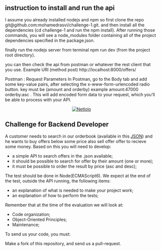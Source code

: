 <h2> instruction to install and run the  api</h2>
<p>I assume you already installed nodejs and npm so first clone the repo git@github.com:mohamedrasvi/challenge-1.git.
and then install all the dependencies (cd challenge-1 and run the npm install).
After running those commands, you will see a node_modules folder containing all of the project dependencies specified in the package.json. 

finally run the nodejs server from terminal npm run dev (from the project root directory).
</p>

<p>you can then check the api from postman or whatever the rest client that you use.
Example URl (method post) http://localhost:8000/offers/ 

Postman : Request Parameters
In Postman, go to the Body tab and add some key-value pairs, after selecting the x-www-form-urlencoded radio button. 
key must be (amount and orderby)
example
amount:47000
orderby:asc .
This will add encoded form data to your request, which you’ll be able to process with your API.
</p>

<p align="center">
  <a href="https://www.netlolo.com">
      <img src="https://app.netlolo.com/images/logo_vertical.png" alt="Netlolo"/>
  </a>
</p>

## Challenge for Backend Developer

A customer needs to search in our orderbook (available in this <a href="https://github.com/NetloloIncubadora/challenge/blob/master/orderbook.json">JSON</a>) and he wants to buy offers below some price also sell offer offer to recieve some money.
Based on this you will need to develop:

- a simple API to search offers in the .json available;
- it should be possible to search for offer by their amount (one or more);
- it must be possible to order the result by price (asc and desc);

The test should be done in Node(ECMAScript6). We expect at the end of the test, outside the API running, the following items:

- an explanation of what is needed to make your project work;
- an explanation of how to perform the tests;

Remember that at the time of the evaluation we will look at:

- Code organization;
- Object-Oriented Principles;
- Maintenance;

To send us your code, you must:

Make a fork of this repository, and send us a pull-request.
